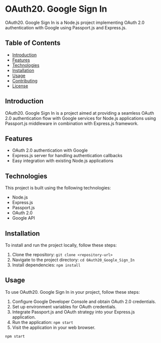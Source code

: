 # OAuth20. Google Sign In

OAuth20. Google Sign In is a Node.js project implementing OAuth 2.0 authentication with Google using Passport.js and Express.js.

## Table of Contents

- [Introduction](#introduction)
- [Features](#features)
- [Technologies](#technologies)
- [Installation](#installation)
- [Usage](#usage)
- [Contributing](#contributing)
- [License](#license)

## Introduction

OAuth20. Google Sign In is a project aimed at providing a seamless OAuth 2.0 authentication flow with Google services for Node.js applications using Passport.js middleware in combination with Express.js framework.

## Features

- OAuth 2.0 authentication with Google
- Express.js server for handling authentication callbacks
- Easy integration with existing Node.js applications

## Technologies

This project is built using the following technologies:

- Node.js
- Express.js
- Passport.js
- OAuth 2.0
- Google API

## Installation

To install and run the project locally, follow these steps:

1. Clone the repository: `git clone <repository-url>`
2. Navigate to the project directory: `cd OAuth20_Google_Sign_In`
3. Install dependencies: `npm install`

## Usage

To use OAuth20. Google Sign In in your project, follow these steps:

1. Configure Google Developer Console and obtain OAuth 2.0 credentials.
2. Set up environment variables for OAuth credentials.
3. Integrate Passport.js and OAuth strategy into your Express.js application.
4. Run the application: `npm start`
5. Visit the application in your web browser.

```bash
npm start
```
